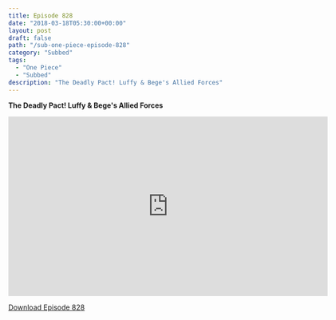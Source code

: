 ```yaml
---
title: Episode 828
date: "2018-03-18T05:30:00+00:00"
layout: post
draft: false
path: "/sub-one-piece-episode-828"
category: "Subbed"
tags:
  - "One Piece"
  - "Subbed"
description: "The Deadly Pact! Luffy & Bege's Allied Forces"
---
```


**The Deadly Pact! Luffy & Bege's Allied Forces**

<iframe width="640" height="360" src="https://www.rapidvideo.com/e/G6FRPH68A5" frameborder="0" marginwidth=0 marginheight=0 scrolling=no allowfullscreen></iframe>

<a href="http://ouo.io/qs/eCodkFEQ?s=https://rapidvid.to/d/https://www.rapidvideo.com/e/G6FRPH68A5">Download Episode 828</a>
